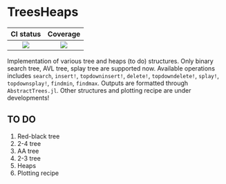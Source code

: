 # TreesHeaps
|CI status|Coverage|
|:-------:|:------:|
| [![][ci-img]][ci-url]| [![][codecov-img]][codecov-url]|

[ci-img]: https://github.com/Jejulia/TreesHeaps.jl/workflows/CI/badge.svg
[ci-url]: https://github.com/Jejulia/TreesHeaps.jl/actions?query=workflow%3ACI
[codecov-img]: https://codecov.io/gh/Jejulia/TreesHeaps.jl/coveage.svg
[codecov-url]: https://codecov.io/gh/Jejulia/TreesHeaps.jl

Implementation of various tree and heaps (to do) structures. Only binary search tree, AVL tree, splay tree are supported now. Available operations includes `search`, `insert!`, `topdowninsert!`, `delete!`, `topdowndelete!`, `splay!`, `topdownsplay!`, `findmin`, `findmax`. Outputs are formatted through `AbstractTrees.jl`. Other structures and plotting recipe are under developments!

## TO DO
1.  Red-black tree
2.  2-4 tree
3.  AA tree
4.  2-3 tree
5.  Heaps
6.  Plotting recipe
